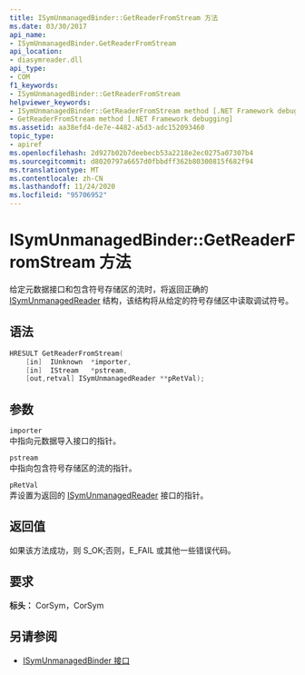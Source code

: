 ```yaml
---
title: ISymUnmanagedBinder::GetReaderFromStream 方法
ms.date: 03/30/2017
api_name:
- ISymUnmanagedBinder.GetReaderFromStream
api_location:
- diasymreader.dll
api_type:
- COM
f1_keywords:
- ISymUnmanagedBinder::GetReaderFromStream
helpviewer_keywords:
- ISymUnmanagedBinder::GetReaderFromStream method [.NET Framework debugging]
- GetReaderFromStream method [.NET Framework debugging]
ms.assetid: aa38efd4-de7e-4482-a5d3-adc152093460
topic_type:
- apiref
ms.openlocfilehash: 2d927b02b7deebecb53a2218e2ec0275a07307b4
ms.sourcegitcommit: d8020797a6657d0fbbdff362b80300815f682f94
ms.translationtype: MT
ms.contentlocale: zh-CN
ms.lasthandoff: 11/24/2020
ms.locfileid: "95706952"
---
```

# <a name="isymunmanagedbindergetreaderfromstream-method"></a>ISymUnmanagedBinder::GetReaderFromStream 方法

给定元数据接口和包含符号存储区的流时，将返回正确的 [ISymUnmanagedReader](isymunmanagedreader-interface.md) 结构，该结构将从给定的符号存储区中读取调试符号。  
  
## <a name="syntax"></a>语法  
  
```cpp  
HRESULT GetReaderFromStream(  
    [in]  IUnknown  *importer,  
    [in]  IStream   *pstream,  
    [out,retval] ISymUnmanagedReader **pRetVal);  
```  
  
## <a name="parameters"></a>参数  

 `importer`  
 中指向元数据导入接口的指针。  
  
 `pstream`  
 中指向包含符号存储区的流的指针。  
  
 `pRetVal`  
 弄设置为返回的 [ISymUnmanagedReader](isymunmanagedreader-interface.md) 接口的指针。  
  
## <a name="return-value"></a>返回值  

 如果该方法成功，则 S_OK;否则，E_FAIL 或其他一些错误代码。  
  
## <a name="requirements"></a>要求  

 **标头：** CorSym，CorSym  
  
## <a name="see-also"></a>另请参阅

- [ISymUnmanagedBinder 接口](isymunmanagedbinder-interface.md)
